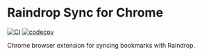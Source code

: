 # Raindrop Sync for Chrome

[![CI](https://github.com/lasuillard/raindrop-sync-chrome/actions/workflows/ci.yaml/badge.svg)](https://github.com/lasuillard/raindrop-sync-chrome/actions/workflows/ci.yaml)
[![codecov](https://codecov.io/gh/lasuillard/raindrop-sync-chrome/graph/badge.svg?token=52rvoFBAEb)](https://codecov.io/gh/lasuillard/raindrop-sync-chrome)

Chrome browser extension for syncing bookmarks with Raindrop.

